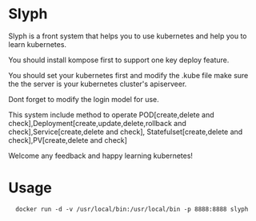 # Slyph
Slyph is a front system that helps you to use kubernetes and help you to learn kubernetes.

You should install kompose first to support one key deploy feature.

You should set your kubernetes first and modify the .kube file make sure the the server is your kubernetes cluster's apiserveer.

Dont forget to modify the login model for use.

This system include method to operate POD[create,delete and check],Deployment[create,update,delete,rollback and check],Service[create,delete and check],
Statefulset[create,delete and check],PV[create,delete and check]

Welcome any feedback and happy learning kubernetes!

# Usage
```
  docker run -d -v /usr/local/bin:/usr/local/bin -p 8888:8888 slyph
```

